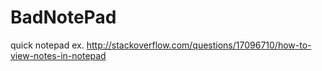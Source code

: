BadNotePad
==========

quick notepad ex. http://stackoverflow.com/questions/17096710/how-to-view-notes-in-notepad
